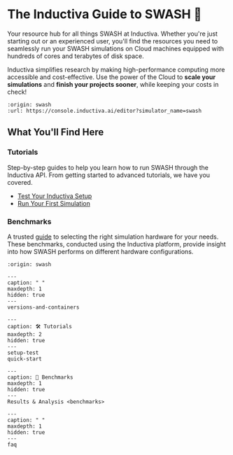 # The Inductiva Guide to SWASH 🌊

Your resource hub for all things SWASH at Inductiva. Whether you're just starting out or an experienced user, you'll find the resources you need to seamlessly run your SWASH simulations on Cloud machines equipped with hundreds of cores and terabytes of disk space.

Inductiva simplifies research by making high-performance computing more accessible and cost-effective. Use the power of the Cloud to **scale your simulations** and **finish your projects sooner**, while keeping your costs in check!

```{python_editor}
:origin: swash
:url: https://console.inductiva.ai/editor?simulator_name=swash
```

## What You'll Find Here

### Tutorials
Step-by-step guides to help you learn how to run SWASH through the Inductiva API. From getting started to advanced tutorials, we have you covered.

- [Test Your Inductiva Setup](setup-test)
- [Run Your First Simulation](quick-start)

### Benchmarks
A trusted [guide](benchmarks) to selecting the right simulation hardware for your needs. These benchmarks, conducted using the Inductiva platform, provide insight into how SWASH performs on different hardware configurations.

```{banner}
:origin: swash
```

```{toctree}
---
caption: " "
maxdepth: 1
hidden: true
---
versions-and-containers
```

```{toctree}
---
caption: 🛠️ Tutorials
maxdepth: 2
hidden: true
---
setup-test
quick-start
```

```{toctree}
---
caption: 🚀 Benchmarks
maxdepth: 1
hidden: true
---
Results & Analysis <benchmarks>
```

```{toctree}
---
caption: " "
maxdepth: 1
hidden: true
---
faq
```
